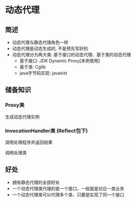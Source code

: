 # 动态代理

## 简述

- 动态代理与静态代理角色一样
- 动态代理是动态生成的, 不是预先写好的
- 动态代理分为两大类: 基于接口的动态代理、基于类的动态代理
  - 基于接口: JDK Dynamic Proxy[本例使用]
  - 基于类: Cglib
  - java字节码实现: javasist
  
## 储备知识

### Proxy类

生成动态代理实例

### InvocationHandler类 (Reflect包下)
调用处理程序并返回结果

调用处理类

## 好处

- 拥有静态代理的全部好处
- 一个动态代理类代理的是一个接口，一般就是对应一类业务
- 一个动态代理类可以代理多个类，只要是实现了同一个接口